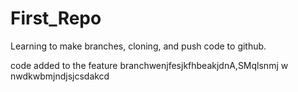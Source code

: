 # First_Repo
Learning to make branches, cloning, and push code to github.


code added to the feature branchwenjfesjkfhbeakjdnA,SMqlsnmj    w   nwdkwbmjndjsjcsdakcd